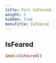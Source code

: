 ```yaml
---
title: Perl IsFeared
weight: 1
hidden: true
menuTitle: IsFeared
---
```

## IsFeared
```perl
$mob->IsFeared()
```